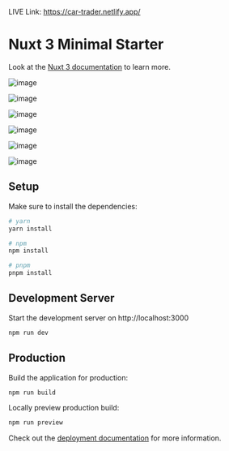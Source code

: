 LIVE Link: https://car-trader.netlify.app/

# Nuxt 3 Minimal Starter

Look at the [Nuxt 3 documentation](https://nuxt.com/docs/getting-started/introduction) to learn more.

![image](https://user-images.githubusercontent.com/99497565/223665669-4e28bdd7-ee93-409b-8d08-d0420062a6f5.png)

![image](https://user-images.githubusercontent.com/99497565/223665728-aa4cb350-f011-4ee1-8830-9f2459dc9ef4.png)

![image](https://user-images.githubusercontent.com/99497565/223667195-3b95e748-be02-43bc-87db-39fef444b47e.png)

![image](https://user-images.githubusercontent.com/99497565/223667367-77d07d9f-0a8b-41c8-a306-d44c20e26603.png)

![image](https://user-images.githubusercontent.com/99497565/223668029-812b3c41-579c-44ee-b1b8-759db78cf3dd.png)

![image](https://user-images.githubusercontent.com/99497565/223668165-59478992-0110-433f-9612-c57ab335013c.png)


## Setup

Make sure to install the dependencies:

```bash
# yarn
yarn install

# npm
npm install

# pnpm
pnpm install
```

## Development Server

Start the development server on http://localhost:3000

```bash
npm run dev
```

## Production

Build the application for production:

```bash
npm run build
```

Locally preview production build:

```bash
npm run preview
```

Check out the [deployment documentation](https://nuxt.com/docs/getting-started/deployment) for more information.
